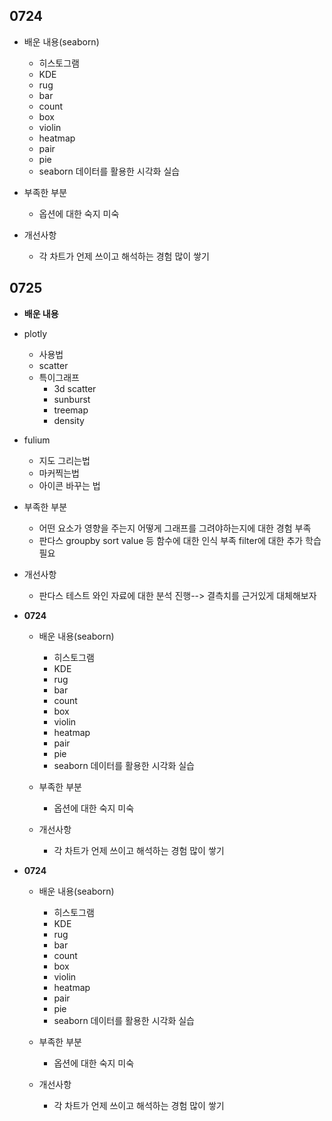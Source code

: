## **0724**
  - 배운 내용(seaborn)
    - 히스토그램
    - KDE
    - rug
    - bar
    - count
    - box
    - violin
    - heatmap
    - pair
    - pie
    - seaborn 데이터를 활용한 시각화 실습
       
  - 부족한 부분
    - 옵션에 대한 숙지 미숙
  - 개선사항
    - 각 차트가 언제 쓰이고 해석하는 경험 많이 쌓기


## **0725**
  - **배운 내용**
  - plotly
    - 사용법
    - scatter
    - 특이그래프
      - 3d scatter
      - sunburst
      - treemap
      - density
  - fulium
    - 지도 그리는법
    - 마커찍는법
    - 아이콘 바꾸는 법
      
  - 부족한 부분
    - 어떤 요소가 영향을 주는지 어떻게 그래프를 그려야하는지에 대한 경험 부족
    - 판다스
        groupby
        sort value 등 함수에 대한 인식 부족
        filter에 대한 추가 학습 필요
  - 개선사항
    - 판다스 테스트 와인 자료에 대한 분석 진행--> 결측치를 근거있게 대체해보자

- **0724**
  - 배운 내용(seaborn)
    - 히스토그램
    - KDE
    - rug
    - bar
    - count
    - box
    - violin
    - heatmap
    - pair
    - pie
    - seaborn 데이터를 활용한 시각화 실습
       
  - 부족한 부분
    - 옵션에 대한 숙지 미숙
  - 개선사항
    - 각 차트가 언제 쓰이고 해석하는 경험 많이 쌓기

- **0724**
  - 배운 내용(seaborn)
    - 히스토그램
    - KDE
    - rug
    - bar
    - count
    - box
    - violin
    - heatmap
    - pair
    - pie
    - seaborn 데이터를 활용한 시각화 실습
       
  - 부족한 부분
    - 옵션에 대한 숙지 미숙
  - 개선사항
    - 각 차트가 언제 쓰이고 해석하는 경험 많이 쌓기
